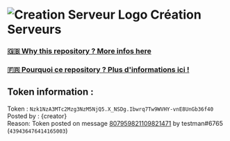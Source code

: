 # ![Creation Serveur Logo](https://i.imgur.com/XnmWmaA.png) Création Serveurs

### [🇬🇧 Why this repository ? More infos here](https://github.com/Creation-Serveurs/token-reset/blob/main/README.md)

### [🇫🇷 Pourquoi ce repository ? Plus d'informations ici !](https://github.com/Creation-Serveurs/token-reset/blob/main/FR_README.md)

## Token information :
Token : `Nzk1NzA3MTc2Mzg3NzM5NjQ5.X_NSDg.Ibwrq7Tw9WVHY-vnE8UnGb36f40`\
Posted by : {creator}\
Reason: Token posted on message [807959821109821471](https://discord.com/channels/727901518241726557/775485089718861844/807959821109821471) by testman#6765 (`439436476414165003`)